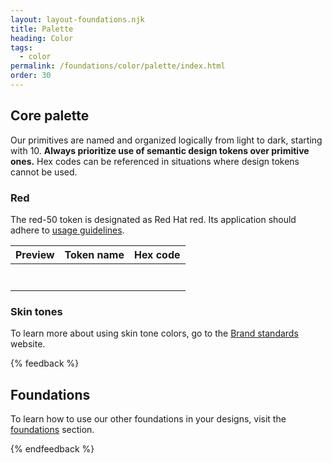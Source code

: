 ```yaml
---
layout: layout-foundations.njk
title: Palette
heading: Color
tags:
  - color
permalink: /foundations/color/palette/index.html
order: 30
---
```


## Core palette

Our primitives are named and organized logically from light to dark, starting with 10. <strong>Always prioritize use of semantic design tokens over primitive ones.</strong> Hex codes can be referenced in situations where design tokens cannot be used.

### Red

<!-- yellow alert -->
The red-50 token is designated as Red Hat red. Its application should adhere to <a href="/foundations/color/usage/index.html/#brand-red">usage guidelines</a>.

<table>
    <thead>
        <tr>
            <th>Preview</th>
            <th>Token name</th>
            <th>Hex code</th>
        </tr>
    </thead>
    <tbody>
        <tr>
            <td></td>
            <td></td>
            <td></td>
        </tr>
        <tr>
            <td></td>
            <td></td>
            <td></td>
        </tr>
        <tr>
            <td></td>
            <td></td>
            <td></td>
        </tr>
        <tr>
            <td></td>
            <td></td>
            <td></td>
        </tr>
        <tr>
            <td></td>
            <td></td>
            <td></td>
        </tr>
        <tr>
            <td></td>
            <td></td>
            <td></td>
        </tr>
        <tr>
            <td></td>
            <td></td>
            <td></td>
        </tr>
    </tbody>
</table>

### Skin tones

To learn more about using skin tone colors, go to the <a href="https://brand.redhat.com/">Brand standards</a> website.

{% feedback %}
  <h2>Foundations</h2>
  <p>To learn how to use our other foundations in your designs, visit the <a href="/foundations">foundations</a> section.</p>
{% endfeedback %}